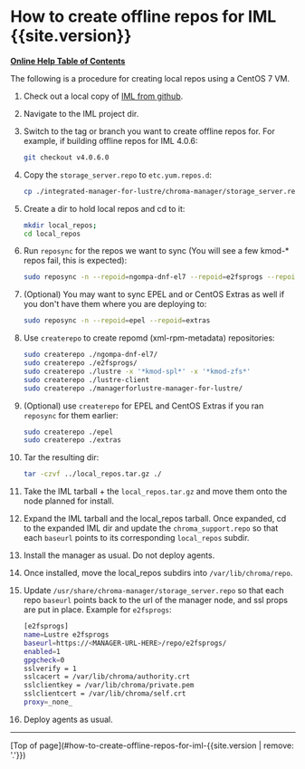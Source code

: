 # How to create offline repos for IML {{site.version}}

[**Online Help Table of Contents**](IML_Help_TOC.md)

The following is a procedure for creating local repos using a CentOS 7 VM.

1.  Check out a local copy of [IML from github](https://github.com/whamcloud/integrated-manager-for-lustre).

1.  Navigate to the IML project dir.

1.  Switch to the tag or branch you want to create offline repos for. For example, if building offline repos for IML 4.0.6:

    ```bash
    git checkout v4.0.6.0
    ```

1.  Copy the `storage_server.repo` to `etc.yum.repos.d`:

    ```bash
    cp ./integrated-manager-for-lustre/chroma-manager/storage_server.repo  /etc/yum.repos.d/
    ```

1.  Create a dir to hold local repos and cd to it:

    ```bash
    mkdir local_repos;
    cd local_repos
    ```

1.  Run `reposync` for the repos we want to sync (You will see a few kmod-\* repos fail, this is expected):

    ```bash
    sudo reposync -n --repoid=ngompa-dnf-el7 --repoid=e2fsprogs --repoid=managerforlustre-manager-for-lustre --repoid=lustre-client --repoid=lustre
    ```

1.  (Optional) You may want to sync EPEL and or CentOS Extras as well if you don't have them where you are deploying to:

    ```bash
    sudo reposync -n --repoid=epel --repoid=extras
    ```

1.  Use `createrepo` to create repomd (xml-rpm-metadata) repositories:

    ```bash
    sudo createrepo ./ngompa-dnf-el7/
    sudo createrepo ./e2fsprogs/
    sudo createrepo ./lustre -x '*kmod-spl*' -x '*kmod-zfs*'
    sudo createrepo ./lustre-client
    sudo createrepo ./managerforlustre-manager-for-lustre/
    ```

1.  (Optional) use `createrepo` for EPEL and CentOS Extras if you ran `reposync` for them earlier:

    ```bash
    sudo createrepo ./epel
    sudo createrepo ./extras
    ```

1.  Tar the resulting dir:

    ```bash
    tar -czvf ../local_repos.tar.gz ./
    ```

1.  Take the IML tarball + the `local_repos.tar.gz` and move them onto the node planned for install.

1.  Expand the IML tarball and the local_repos tarball. Once expanded, cd to the expanded IML dir and update the `chroma_support.repo` so that each `baseurl` points to its corresponding `local_repos` subdir.

1.  Install the manager as usual. Do not deploy agents.

1.  Once installed, move the local_repos subdirs into `/var/lib/chroma/repo`.

1.  Update `/usr/share/chroma-manager/storage_server.repo` so that each repo `baseurl` points back to the url of the manager node, and ssl props are put in place. Example for `e2fsprogs`:

    ```bash
    [e2fsprogs]
    name=Lustre e2fsprogs
    baseurl=https://<MANAGER-URL-HERE>/repo/e2fsprogs/
    enabled=1
    gpgcheck=0
    sslverify = 1
    sslcacert = /var/lib/chroma/authority.crt
    sslclientkey = /var/lib/chroma/private.pem
    sslclientcert = /var/lib/chroma/self.crt
    proxy=_none_
    ```

1.  Deploy agents as usual.

---

[Top of page](#how-to-create-offline-repos-for-iml-{{site.version | remove: '.'}})
